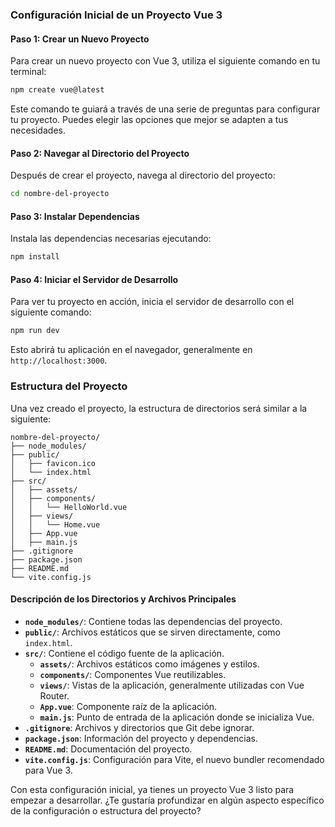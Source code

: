 
### Configuración Inicial de un Proyecto Vue 3

#### Paso 1: Crear un Nuevo Proyecto

Para crear un nuevo proyecto con Vue 3, utiliza el siguiente comando en tu terminal:

```bash
npm create vue@latest
```

Este comando te guiará a través de una serie de preguntas para configurar tu proyecto. Puedes elegir las opciones que mejor se adapten a tus necesidades.

#### Paso 2: Navegar al Directorio del Proyecto

Después de crear el proyecto, navega al directorio del proyecto:

```bash
cd nombre-del-proyecto
```

#### Paso 3: Instalar Dependencias

Instala las dependencias necesarias ejecutando:

```bash
npm install
```

#### Paso 4: Iniciar el Servidor de Desarrollo

Para ver tu proyecto en acción, inicia el servidor de desarrollo con el siguiente comando:

```bash
npm run dev
```

Esto abrirá tu aplicación en el navegador, generalmente en `http://localhost:3000`.

### Estructura del Proyecto

Una vez creado el proyecto, la estructura de directorios será similar a la siguiente:

```
nombre-del-proyecto/
├── node_modules/
├── public/
│   ├── favicon.ico
│   └── index.html
├── src/
│   ├── assets/
│   ├── components/
│   │   └── HelloWorld.vue
│   ├── views/
│   │   └── Home.vue
│   ├── App.vue
│   ├── main.js
├── .gitignore
├── package.json
├── README.md
└── vite.config.js

```

#### Descripción de los Directorios y Archivos Principales

-   **`node_modules/`**: Contiene todas las dependencias del proyecto.
-   **`public/`**: Archivos estáticos que se sirven directamente, como `index.html`.
-   **`src/`**: Contiene el código fuente de la aplicación.
    -   **`assets/`**: Archivos estáticos como imágenes y estilos.
    -   **`components/`**: Componentes Vue reutilizables.
    -   **`views/`**: Vistas de la aplicación, generalmente utilizadas con Vue Router.
    -   **`App.vue`**: Componente raíz de la aplicación.
    -   **`main.js`**: Punto de entrada de la aplicación donde se inicializa Vue.
-   **`.gitignore`**: Archivos y directorios que Git debe ignorar.
-   **`package.json`**: Información del proyecto y dependencias.
-   **`README.md`**: Documentación del proyecto.
-   **`vite.config.js`**: Configuración para Vite, el nuevo bundler recomendado para Vue 3.

Con esta configuración inicial, ya tienes un proyecto Vue 3 listo para empezar a desarrollar. ¿Te gustaría profundizar en algún aspecto específico de la configuración o estructura del proyecto?